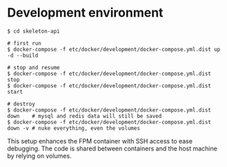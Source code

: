 Development environment
=======================

```
$ cd skeleton-api

# first run
$ docker-compose -f etc/docker/development/docker-compose.yml.dist up -d --build

# stop and resume
$ docker-compose -f etc/docker/development/docker-compose.yml.dist stop
$ docker-compose -f etc/docker/development/docker-compose.yml.dist start

# destroy
$ docker-compose -f etc/docker/development/docker-compose.yml.dist down    # mysql and redis data will still be saved
$ docker-compose -f etc/docker/development/docker-compose.yml.dist down -v # nuke everything, even the volumes
```

This setup enhances the FPM container with SSH access to ease debugging. The code is shared between containers and the host machine by relying on volumes.

